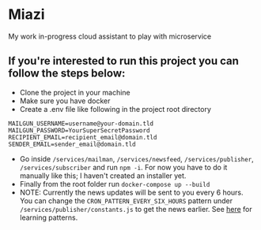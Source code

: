 # Miazi
My work in-progress cloud assistant to play with microservice


## If you're interested to run this project you can follow the steps below:
- Clone the project in your machine
- Make sure you have docker
- Create a .env file like following in the project root directory
```
MAILGUN_USERNAME=username@your-domain.tld
MAILGUN_PASSWORD=YourSuperSecretPassword
RECIPIENT_EMAIL=recipient_email@domain.tld
SENDER_EMAIL=sender_email@domain.tld
```
- Go inside `/services/mailman`, `/services/newsfeed`, `/services/publisher`, `/services/subscriber` and run `npm -i`. For now you have to do it manually like this; I haven't created an installer yet.
- Finally from the root folder run `docker-compose up --build`
- NOTE: Currently the news updates will be sent to you every 6 hours. You can change the `CRON_PATTERN_EVERY_SIX_HOURS` pattern under `/services/publisher/constants.js` to get the news earlier. See [here](https://crontab.guru/) for learning patterns.
